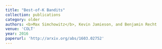 ```yaml
---
title: "Best-of-K Bandits"
collection: publications
category: older
authors: <b>Max Simchowitz</b>, Kevin Jamieson, and Benjamin Recht
venue: 'COLT'
year: 2016
paperurl: 'http://arxiv.org/abs/1603.02752'
---
```


<!--The contents above will be part of a list of publications, if the user clicks the link for the publication than the contents of section will be rendered as a full page, allowing you to provide more information about the paper for the reader. When publications are displayed as a single page, the contents of the above "citation" field will automatically be included below this section in a smaller font.-->
